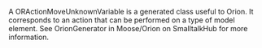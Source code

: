 A ORActionMoveUnknownVariable is a generated class useful to Orion. It corresponds to an action that can be performed on a type of model element. See OrionGenerator in Moose/Orion on SmalltalkHub for more information.